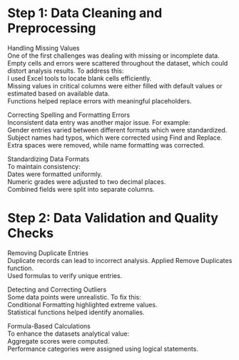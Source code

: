 # Step 1: Data Cleaning and Preprocessing  

Handling Missing Values  
One of the first challenges was dealing with missing or incomplete data. Empty cells and errors were scattered throughout the dataset, which could distort analysis results. To address this:  
I used Excel tools to locate blank cells efficiently.  
Missing values in critical columns were either filled with default values or estimated based on available data.  
Functions helped replace errors with meaningful placeholders.  

Correcting Spelling and Formatting Errors  
Inconsistent data entry was another major issue. For example:  
Gender entries varied between different formats which were standardized.  
Subject names had typos, which were corrected using Find and Replace.  
Extra spaces were removed, while name formatting was corrected.  

Standardizing Data Formats  
To maintain consistency:  
Dates were formatted uniformly.  
Numeric grades were adjusted to two decimal places.  
Combined fields were split into separate columns.  


# Step 2: Data Validation and Quality Checks  

Removing Duplicate Entries  
Duplicate records can lead to incorrect analysis.
Applied Remove Duplicates function.  
Used formulas to verify unique entries.  

Detecting and Correcting Outliers  
Some data points were unrealistic. To fix this:  
Conditional Formatting highlighted extreme values.  
Statistical functions helped identify anomalies.  

Formula-Based Calculations  
To enhance the datasets analytical value:  
Aggregate scores were computed.  
Performance categories were assigned using logical statements.  
